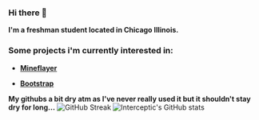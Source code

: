 ### Hi there 👋


**I'm a freshman student located in Chicago Illinois.**

### Some projects i'm currently interested in:  



- **[Mineflayer](https://github.com/PrismarineJS/mineflayer/)**
 
- **[Bootstrap](https://github.com/twbs/bootstrap)**
 
**My githubs a bit dry atm as I've never really used it but it shouldn't stay dry for long...**
![GitHub Streak](https://streak-stats.demolab.com?user=interceptic&theme=blue-navy&border_radius=22)
![Interceptic's GitHub stats](https://github-readme-stats.vercel.app/api?username=interceptic&bg_color=000000)

